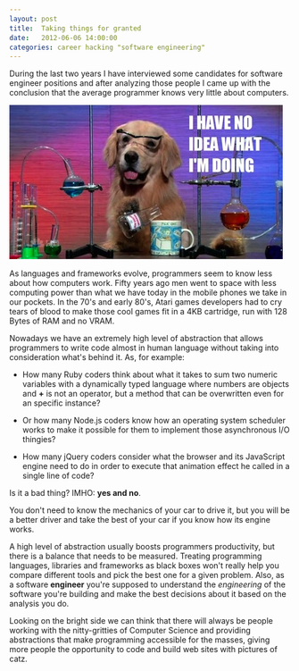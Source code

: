 ```yaml
---
layout: post
title:  Taking things for granted
date:   2012-06-06 14:00:00
categories: career hacking "software engineering"
---
```

During the last two years I have interviewed some candidates for software engineer positions and after analyzing those people I came up with the conclusion that the average programmer knows very little about computers.

![](/images/dog.jpg)

As languages and frameworks evolve, programmers seem to know less about how computers work. Fifty years ago men went to space with less computing power than what we have today in the mobile phones we take in our pockets. In the 70's and early 80's, Atari games developers had to cry tears of blood to make those cool games fit in a 4KB cartridge, run with 128 Bytes of RAM and no VRAM.

Nowadays we have an extremely high level of abstraction that allows programmers to write code almost in human language without taking into consideration what's behind it. As, for example:

* How many Ruby coders think about what it takes to sum two numeric variables with a dynamically typed language where numbers are objects and **+** is not an operator, but a method that can be overwritten even for an specific instance? 

* Or how many Node.js coders know how an operating system scheduler works to make it possible for them to implement those asynchronous I/O thingies?

* How many jQuery coders consider what the browser and its JavaScript engine need to do in order to execute that animation effect he called in a single line of code?

Is it a bad thing? IMHO: **yes and no**. 

You don't need to know the mechanics of your car to drive it, but you will be a better driver and take the best of your car if you know how its engine works.

A high level of abstraction usually boosts programmers productivity, but there is a balance that needs to be measured. Treating programming languages, libraries and frameworks as black boxes won't really help you compare different tools and pick the best one for a given problem. Also, as a software **engineer** you're supposed to understand the _engineering_ of the software you're building and make the best decisions about it based on the analysis you do.

Looking on the bright side we can think that there will always be people working with the nitty-gritties of Computer Science and providing abstractions that make programming accessible for the masses, giving more people the opportunity to code and build web sites with pictures of catz.